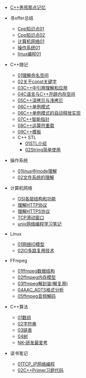 * [C++男孩那点记忆](/README.md)

* 寻offer总结
  * [Cpp知识点01](/寻offer总结/Cpp基础/Cpp知识点01.md)
  * [Cpp知识点02](/寻offer总结/Cpp基础/Cpp知识点02.md)
  * [计算机网络01](/寻offer总结/计算机网络/计算机网络01.md) 
  * [操作系统01](/寻offer总结/操作系统/操作系统01.md) 
  * [linux编程01](/寻offer总结/linux编程/Linux面试题.md)

* C++随记
  * [01理解命名空间](/C++随记/01理解命名空间.md)
  * [02关于const关键字](/C++随记/02关于const关键字.md)
  * [03C++中引用理解和应用](/C++随记/03C++中引用理解和应用.md)
  * [04C语言与C++开辟内存空间](/C++随记/04C语言与C++开辟内存空间.md)
  * [05C++深拷贝与浅拷贝](/C++随记/05C++深拷贝和浅拷贝.md)
  * [06C++单例模式](/C++随记/06C++单例模式.md)
  * [06C++单例模式的自动释放实现](/C++随记/06C++单例模式的自动释放实现.md)
  * [07C++智能指针](/C++随记/07C++智能指针.md)
  * [08C++运算符重载](/C++随记/08C++运算符重载.md)
  * [09C++模板](/C++随记/09C++模板.md)
  * C++ STL
    * [01STL介绍](/C++随记/STL学习/01STL介绍.md)
    * [02String简单使用](/C++随记/STL学习/02string简单使用.md)

* 操作系统
  * [01linux中inode理解](/操作系统/01linux中inode理解.md)
  * [02文件系统的理解](/操作系统/02文件系统的理解.md)

* 计算机网络
  * [OSI各层结构和功能](/计算机网络/OSI与TcpIp各层的结构和功能.md)
  * [理解HTTP协议](/计算机网络/理解HTTP协议.md)
  * [理解HTTPS协议](/计算机网络/理解HTTPS协议.md)
  * [TCP滑动窗口](/计算机网络/TCP滑动窗口.md)
  * [unix网络编程学习笔记](/计算机网络/unix网络编程学习笔记.md)
  
* Linux
  * [01网络IO模型](/Linux/01网络IO模型.md)
  * [02IO多路复用技术](/Linux/02IO多路复用技术.md)



* FFmpeg
  * [01ffmpeg数据结构](/音视频开发/ffmpeg/01ffmpeg数据结构.md)
  * [02ffmpeg内存模型](/音视频开发/ffmpeg/02ffmpeg内存模型.md)
  * [03ffmpeg解封装(解复用)](/音视频开发/ffmpeg/03ffmpeg解封装(解复用).md)
  * [04AAC_ADTS格式分析](/音视频开发/ffmpeg/04AAC_ADTS格式分析.md)
  * [05ffmpeg音频解码](/音视频开发/ffmpeg/05ffmpeg音频解码.md)


* C++算法
  * [01数组](/算法/01数组.md)
  * [02字符串](/算法/02字符串.md)
  * [03链表](/算法/03链表.md)
  * [04树](/算法/04树.md)
  * [NK-研发最爱考](/算法/NK-研发最爱考.md)

* 读书笔记
  * [01TCP_IP网络编程](读书笔记/计算机网络读书笔记/01TCP_IP网络编程/TCP_IP网络编程读书笔记.md)
  * [02C++Primer习题代码](读书笔记/cpp读书笔记/01C++Primer课后习题代码.md)

